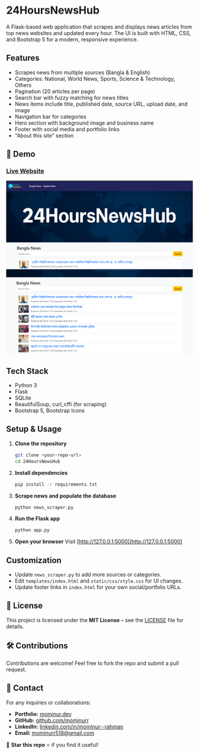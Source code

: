 # 24HoursNewsHub

A Flask-based web application that scrapes and displays news articles from top news websites and updated every hour. The UI is built with HTML, CSS, and Bootstrap 5 for a modern, responsive experience.

## Features
- Scrapes news from multiple sources (Bangla & English)
- Categories: National, World News, Sports, Science & Technology, Others
- Pagination (20 articles per page)
- Search bar with fuzzy matching for news titles
- News items include title, published date, source URL, upload date, and image
- Navigation bar for categories
- Hero section with background image and business name
- Footer with social media and portfolio links
- "About this site" section


## 🚩 Demo

### [Live Website](https://two4hoursnewshub.onrender.com)

![Homepage Screenshot](static/screenshots/screenshot_1.png)
![News List Screenshot](static/screenshots/screenshot_2.png)


## Tech Stack
- Python 3
- Flask
- SQLite
- BeautifulSoup, curl_cffi (for scraping)
- Bootstrap 5, Bootstrap Icons

## Setup & Usage
1. **Clone the repository**
   ```bash
   git clone <your-repo-url>
   cd 24HoursNewsHub
   ```
2. **Install dependencies**
   ```bash
   pip install -r requirements.txt
   ```
3. **Scrape news and populate the database**
   ```bash
   python news_scraper.py
   ```
4. **Run the Flask app**
   ```bash
   python app.py
   ```
5. **Open your browser**
   Visit [http://127.0.0.1:5000](http://127.0.0.1:5000)

## Customization
- Update `news_scraper.py` to add more sources or categories.
- Edit `templates/index.html` and `static/css/style.css` for UI changes.
- Update footer links in `index.html` for your own social/portfolio URLs.

## 📜 License
This project is licensed under the **MIT License** – see the [LICENSE](LICENSE) file for details.

## 🛠️ Contributions
Contributions are welcome! Feel free to fork the repo and submit a pull request.

## 📩 Contact
For any inquiries or collaborations:
- **Portfolio:** [mominur.dev](https://mominur.dev)
- **GitHub:** [github.com/mominurr](https://github.com/mominurr)
- **LinkedIn:** [linkedin.com/in/mominur--rahman](https://www.linkedin.com/in/mominur--rahman/)
- **Email:** mominurr518@gmail.com

🚀 **Star this repo** ⭐ if you find it useful!
